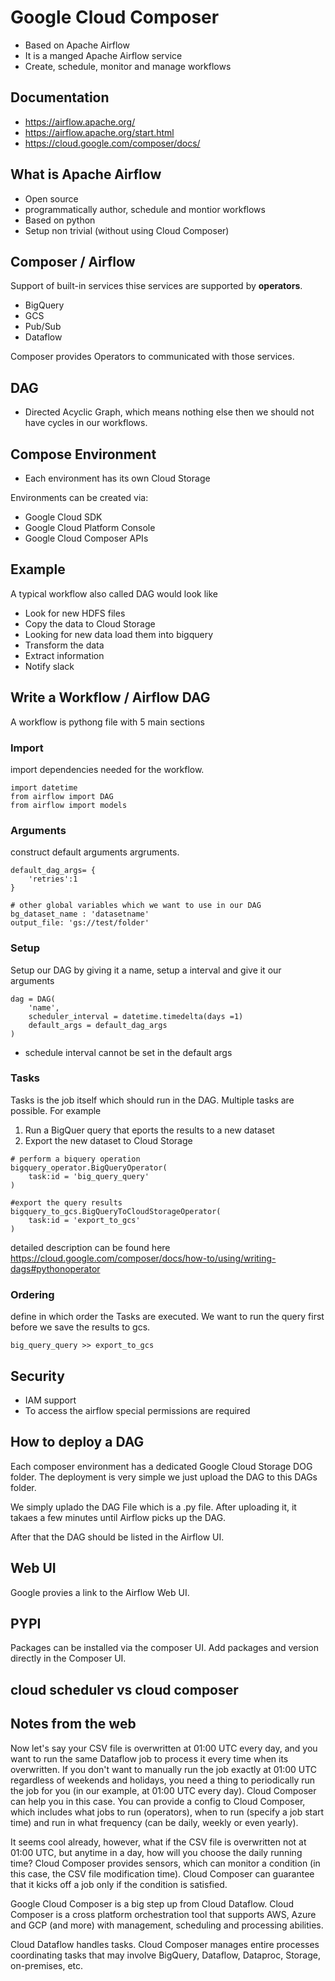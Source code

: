 # Google Cloud Composer

* Based on Apache Airflow
* It is a manged Apache Airflow service
* Create, schedule, monitor and manage workflows

## Documentation
* https://airflow.apache.org/
* https://airflow.apache.org/start.html
* https://cloud.google.com/composer/docs/

## What is Apache Airflow
* Open source
* programmatically author, schedule and montior workflows
* Based on python
* Setup non trivial (without using Cloud Composer)


## Composer / Airflow
Support of built-in services thise services are supported by **operators**.
* BigQuery
* GCS
* Pub/Sub
* Dataflow

Composer provides Operators to communicated with those services.

## DAG 
* Directed Acyclic Graph, which means nothing else then we should not have cycles in our workflows. 

## Compose Environment
* Each environment has its own Cloud Storage

Environments can be created via:
* Google Cloud SDK
* Google Cloud Platform Console
* Google Cloud Composer APIs

## Example
A typical workflow also called DAG would look like
* Look for new HDFS files
* Copy the data to Cloud Storage
* Looking for new data load them into bigquery
* Transform the data
* Extract information
* Notify slack

## Write a Workflow / Airflow DAG
A workflow is pythong file with 5 main sections

### Import
import dependencies needed for the workflow.
```
import datetime
from airflow import DAG
from airflow import models
```

### Arguments
construct default arguments argruments. 
```
default_dag_args= {
    'retries':1
}

# other global variables which we want to use in our DAG
bg_dataset_name : 'datasetname'
output_file: 'gs://test/folder'
```
### Setup
Setup our DAG by giving it a name, setup a interval and give it our arguments
```
dag = DAG(
    'name',
    scheduler_interval = datetime.timedelta(days =1)
    default_args = default_dag_args
)
```

* schedule interval cannot be set in the default args
### Tasks
Tasks is the job itself which should run in the DAG.
Multiple tasks are possible. For example

1. Run a BigQuer query that eports the results to a new dataset
2. Export the new dataset to Cloud Storage

```
# perform a biquery operation
bigquery_operator.BigQueryOperator(
    task:id = 'big_query_query'
)

#export the query results
bigquery_to_gcs.BigQueryToCloudStorageOperator(
    task:id = 'export_to_gcs'
)
```

detailed description can be found here https://cloud.google.com/composer/docs/how-to/using/writing-dags#pythonoperator

### Ordering
define in which order the Tasks are executed. We want to run the query first before we save the results to gcs.
```
big_query_query >> export_to_gcs
```

## Security
* IAM support
* To access the airflow special permissions are required

## How to deploy a DAG
Each composer environment has a dedicated Google Cloud Storage DOG folder. The deployment is very simple we just upload the DAG to this DAGs folder. 

We simply uplado the DAG File which is a .py file. After uploading it, it takaes a few minutes until Airflow picks up the DAG.

After that the DAG should be listed in the Airflow UI.

## Web UI
Google provies a link to the Airflow Web UI.

## PYPI
Packages can be installed via the composer UI.
Add packages and version directly in the Composer UI.

## cloud scheduler vs cloud composer


## Notes from the web
Now let's say your CSV file is overwritten at 01:00 UTC every day, and you want to run the same Dataflow job to process it every time when its overwritten. If you don't want to manually run the job exactly at 01:00 UTC regardless of weekends and holidays, you need a thing to periodically run the job for you (in our example, at 01:00 UTC every day). Cloud Composer can help you in this case. You can provide a config to Cloud Composer, which includes what jobs to run (operators), when to run (specify a job start time) and run in what frequency (can be daily, weekly or even yearly).

It seems cool already, however, what if the CSV file is overwritten not at 01:00 UTC, but anytime in a day, how will you choose the daily running time? Cloud Composer provides sensors, which can monitor a condition (in this case, the CSV file modification time). Cloud Composer can guarantee that it kicks off a job only if the condition is satisfied.

Google Cloud Composer is a big step up from Cloud Dataflow. Cloud Composer is a cross platform orchestration tool that supports AWS, Azure and GCP (and more) with management, scheduling and processing abilities.

Cloud Dataflow handles tasks. Cloud Composer manages entire processes coordinating tasks that may involve BigQuery, Dataflow, Dataproc, Storage, on-premises, etc.